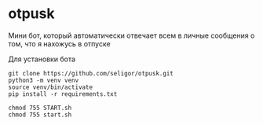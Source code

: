 # otpusk
Мини бот, который автоматически отвечает всем в личные сообщения о том, что я нахожусь в отпуске

Для установки бота 
```
git clone https://github.com/seligor/otpusk.git
python3 -m venv venv
source venv/bin/activate
pip install -r requirements.txt

chmod 755 START.sh
chmod 755 start.sh
```
